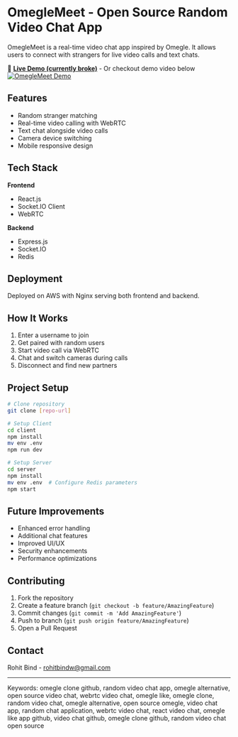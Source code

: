 # OmegleMeet - Open Source Random Video Chat App

OmegleMeet is a real-time video chat app inspired by Omegle. It allows users to connect with strangers for live video calls and text chats.

🔴 **[Live Demo (currently broke)](http://omegel-clone.devrohit.tech/)** - Or checkout demo video below
[![OmegleMeet Demo](https://img.youtube.com/vi/5kN1bHBxmmA/0.jpg)](https://www.youtube.com/watch?v=5kN1bHBxmmA)

## Features
- Random stranger matching
- Real-time video calling with WebRTC
- Text chat alongside video calls
- Camera device switching
- Mobile responsive design

## Tech Stack
**Frontend**
- React.js
- Socket.IO Client
- WebRTC

**Backend**
- Express.js
- Socket.IO
- Redis

## Deployment
Deployed on AWS with Nginx serving both frontend and backend.

## How It Works
1. Enter a username to join
2. Get paired with random users
3. Start video call via WebRTC
4. Chat and switch cameras during calls
5. Disconnect and find new partners

## Project Setup
```bash
# Clone repository
git clone [repo-url]

# Setup Client
cd client
npm install
mv env .env
npm run dev

# Setup Server
cd server
npm install
mv env .env  # Configure Redis parameters
npm start
```

## Future Improvements
- Enhanced error handling
- Additional chat features
- Improved UI/UX
- Security enhancements
- Performance optimizations

## Contributing
1. Fork the repository
2. Create a feature branch (`git checkout -b feature/AmazingFeature`)
3. Commit changes (`git commit -m 'Add AmazingFeature'`)
4. Push to branch (`git push origin feature/AmazingFeature`)
5. Open a Pull Request

## Contact
Rohit Bind - [rohitbindw@gmail.com](mailto:rohitbindw@gmail.com)

---
Keywords: omegle clone github, random video chat app, omegle alternative, open source video chat, webrtc video chat, omegle like, omegle clone, random video chat, omegle alternative, open source omegle, video chat app, random chat application, webrtc video chat, react video chat, omegle like app github, video chat github, omegle clone github, random video chat open source

